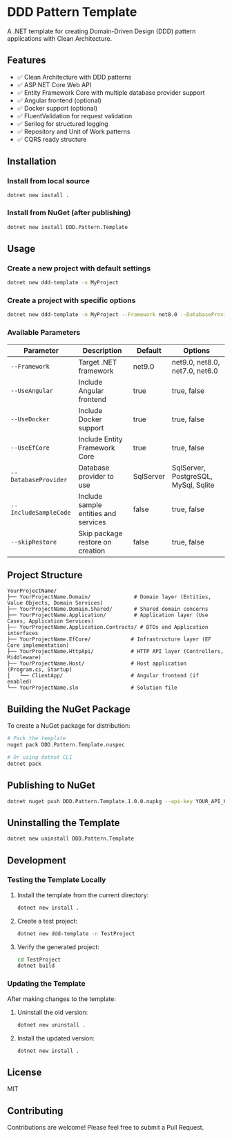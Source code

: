 # DDD Pattern Template

A .NET template for creating Domain-Driven Design (DDD) pattern applications with Clean Architecture.

## Features

- ✅ Clean Architecture with DDD patterns
- ✅ ASP.NET Core Web API
- ✅ Entity Framework Core with multiple database provider support
- ✅ Angular frontend (optional)
- ✅ Docker support (optional)
- ✅ FluentValidation for request validation
- ✅ Serilog for structured logging
- ✅ Repository and Unit of Work patterns
- ✅ CQRS ready structure

## Installation

### Install from local source
```bash~~~~
dotnet new install .
```

### Install from NuGet (after publishing)
```bash
dotnet new install DDD.Pattern.Template
```

## Usage

### Create a new project with default settings
```bash
dotnet new ddd-template -n MyProject
```

### Create a project with specific options
```bash
dotnet new ddd-template -n MyProject --Framework net8.0 --DatabaseProvider PostgreSQL --UseAngular false
```

### Available Parameters

| Parameter | Description | Default | Options |
|-----------|-------------|---------|---------|
| `--Framework` | Target .NET framework | net9.0 | net9.0, net8.0, net7.0, net6.0 |
| `--UseAngular` | Include Angular frontend | true | true, false |
| `--UseDocker` | Include Docker support | true | true, false |
| `--UseEfCore` | Include Entity Framework Core | true | true, false |
| `--DatabaseProvider` | Database provider to use | SqlServer | SqlServer, PostgreSQL, MySql, Sqlite |
| `--IncludeSampleCode` | Include sample entities and services | false | true, false |
| `--skipRestore` | Skip package restore on creation | false | true, false |

## Project Structure

```
YourProjectName/
├── YourProjectName.Domain/              # Domain layer (Entities, Value Objects, Domain Services)
├── YourProjectName.Domain.Shared/       # Shared domain concerns
├── YourProjectName.Application/         # Application layer (Use Cases, Application Services)
├── YourProjectName.Application.Contracts/ # DTOs and Application interfaces
├── YourProjectName.EfCore/             # Infrastructure layer (EF Core implementation)
├── YourProjectName.HttpApi/            # HTTP API layer (Controllers, Middleware)
├── YourProjectName.Host/               # Host application (Program.cs, Startup)
│   └── ClientApp/                      # Angular frontend (if enabled)
└── YourProjectName.sln                 # Solution file
```

## Building the NuGet Package

To create a NuGet package for distribution:

```bash
# Pack the template
nuget pack DDD.Pattern.Template.nuspec

# Or using dotnet CLI
dotnet pack
```

## Publishing to NuGet

```bash
dotnet nuget push DDD.Pattern.Template.1.0.0.nupkg --api-key YOUR_API_KEY --source https://api.nuget.org/v3/index.json
```

## Uninstalling the Template

```bash
dotnet new uninstall DDD.Pattern.Template
```

## Development

### Testing the Template Locally

1. Install the template from the current directory:
   ```bash
   dotnet new install .
   ```

2. Create a test project:
   ```bash
   dotnet new ddd-template -n TestProject
   ```

3. Verify the generated project:
   ```bash
   cd TestProject
   dotnet build
   ```

### Updating the Template

After making changes to the template:

1. Uninstall the old version:
   ```bash
   dotnet new uninstall .
   ```

2. Install the updated version:
   ```bash
   dotnet new install .
   ```

## License

MIT

## Contributing

Contributions are welcome! Please feel free to submit a Pull Request.